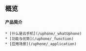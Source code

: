 ## 概览
#### 产品简介
    * [什么是云手机](/uphone/_whatUphone)
    * [功能与优势](/uphone/_function)
    * [应用场景](/uphone/_application)

   
    

